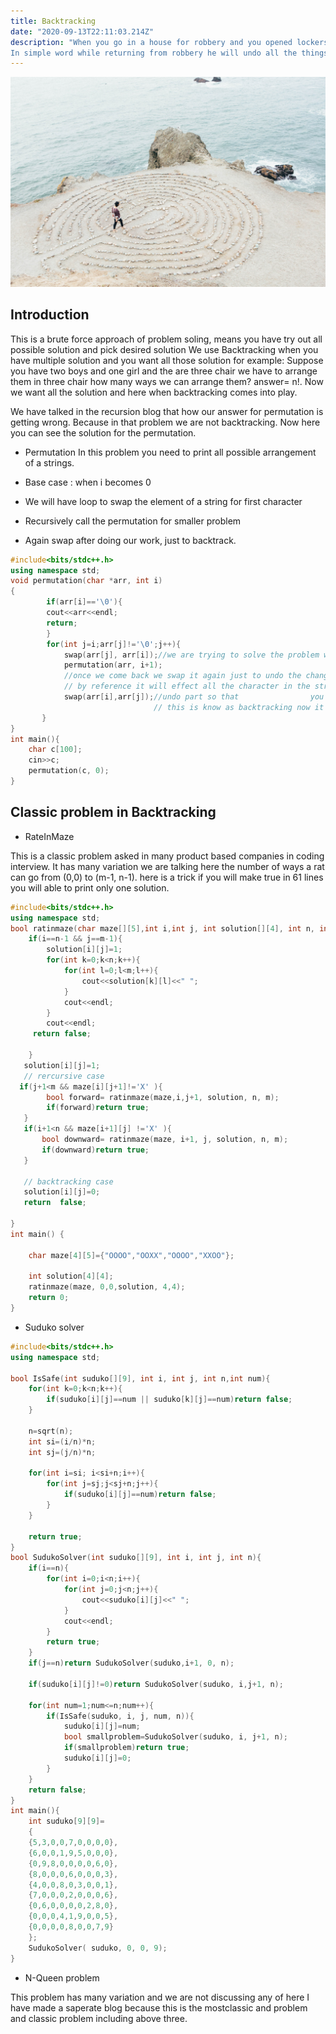 ```yaml
---
title: Backtracking
date: "2020-09-13T22:11:03.214Z"
description: "When you go in a house for robbery and you opened lockers to rob, then while return you have to close all the locker so that no one can trace that you theft and this thing is known as backtracking.
In simple word while returning from robbery he will undo all the things!"
---
```

![photo](ashley-batz-betmVWGYcLY-unsplash.jpg)

## Introduction
This is a brute force approach of problem soling, means you have try out all possible solution and pick desired solution
We use Backtracking when you have multiple solution and you want all those solution 
for example: Suppose you have two boys and one girl and the are three chair  we have to arrange them in three chair how many ways we can arrange them?
answer= n!. Now we want all the solution and here when backtracking comes into play.

We have talked in the recursion blog that how our answer for permutation is getting wrong. 	Because in that problem we are not backtracking. Now here you can see the solution for the permutation.

- Permutation
In this problem you need to print all possible arrangement of a strings.

- Base case : when i becomes 0
- We will have loop to swap the element of a string for  first character
- Recursively call the permutation for smaller problem
- Again swap after doing our work, just to backtrack.

```cpp
#include<bits/stdc++.h>
using namespace std;
void permutation(char *arr, int i)
{
        if(arr[i]=='\0'){
	    cout<<arr<<endl;
        return;
        }
        for(int j=i;arr[j]!='\0';j++){
            swap(arr[j], arr[i]);//we are trying to solve the problem we swap it 
	        permutation(arr, i+1);
            //once we come back we swap it again just to undo the changes because string is passed
			// by reference it will effect all the character in the string
	        swap(arr[i],arr[j]);//undo part so that                you wont catch in the robbery
			                    // this is know as backtracking now it will give the correct answer.
	   }
}
int main(){
	char c[100];
	cin>>c;
	permutation(c, 0);
}
```
## Classic problem in Backtracking
- RateInMaze

This is a classic problem asked in many product based companies in coding interview. It has many variation we are talking here the number of ways a rat can go from (0,0) to (m-1, n-1).
here is a trick if you will make true in 61 lines you will able to print only one solution.

```cpp
#include<bits/stdc++.h>
using namespace std;
bool ratinmaze(char maze[][5],int i,int j, int solution[][4], int n, int m){
	if(i==n-1 && j==m-1){
		solution[i][j]=1;
		for(int k=0;k<n;k++){
			for(int l=0;l<m;l++){
				cout<<solution[k][l]<<" ";
			}
			cout<<endl;
		}
		cout<<endl;
     return false;

	}
   solution[i][j]=1;
   // rercursive case
  if(j+1<m && maze[i][j+1]!='X' ){
        bool forward= ratinmaze(maze,i,j+1, solution, n, m);
		if(forward)return true;
   }
   if(i+1<n && maze[i+1][j] !='X' ){
       bool downward= ratinmaze(maze, i+1, j, solution, n, m);
	   if(downward)return true;
   }
    
   // backtracking case
   solution[i][j]=0;
   return  false;

}
int main() {
 
    char maze[4][5]={"OOOO","OOXX","OOOO","XXOO"};
	 
    int solution[4][4];
	ratinmaze(maze, 0,0,solution, 4,4);
	return 0;
}
```

- Suduko solver

```CPP
#include<bits/stdc++.h>
using namespace std;

bool IsSafe(int suduko[][9], int i, int j, int n,int num){
	for(int k=0;k<n;k++){
		if(suduko[i][j]==num || suduko[k][j]==num)return false;
	}
	
	n=sqrt(n);
	int si=(i/n)*n;
	int sj=(j/n)*n;
	
	for(int i=si; i<si+n;i++){
		for(int j=sj;j<sj+n;j++){
			if(suduko[i][j]==num)return false;
		}
	}
	
	return true;
}
bool SudukoSolver(int suduko[][9], int i, int j, int n){
	if(i==n){
		for(int i=0;i<n;i++){
			for(int j=0;j<n;j++){
				cout<<suduko[i][j]<<" ";
			}
			cout<<endl;
		}
		return true;
	}
	if(j==n)return SudukoSolver(suduko,i+1, 0, n);
	
	if(suduko[i][j]!=0)return SudukoSolver(suduko, i,j+1, n);
	
	for(int num=1;num<=n;num++){
		if(IsSafe(suduko, i, j, num, n)){
			suduko[i][j]=num;
			bool smallproblem=SudukoSolver(suduko, i, j+1, n);
			if(smallproblem)return true;
			suduko[i][j]=0;
		}
	}
	return false;
}
int main(){
	int suduko[9][9]=
	{
	{5,3,0,0,7,0,0,0,0},
	{6,0,0,1,9,5,0,0,0},
	{0,9,8,0,0,0,0,6,0},
	{8,0,0,0,6,0,0,0,3},
	{4,0,0,8,0,3,0,0,1},
	{7,0,0,0,2,0,0,0,6},
	{0,6,0,0,0,0,2,8,0},
	{0,0,0,4,1,9,0,0,5},
	{0,0,0,0,8,0,0,7,9} 
	};
	SudukoSolver( suduko, 0, 0, 9);
}
```

- N-Queen problem 

This problem has many variation and we are not discussing any of here I have made a saperate blog because this is the mostclassic and problem and classic problem including above three.

